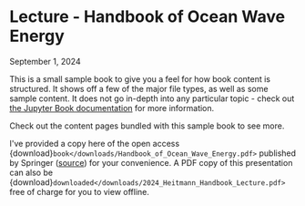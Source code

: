 # Lecture - Handbook of Ocean Wave Energy

September 1, 2024

This is a small sample book to give you a feel for how book content is
structured.
It shows off a few of the major file types, as well as some sample content.
It does not go in-depth into any particular topic - check out [the Jupyter Book documentation](https://jupyterbook.org) for more information.

Check out the content pages bundled with this sample book to see more.

I've provided a copy here of the open access {download}`book</downloads/Handbook_of_Ocean_Wave_Energy.pdf>` published by Springer ([source](https://link.springer.com/book/10.1007/978-3-319-39889-1)) for your convenience. A PDF copy of this presentation can also be {download}`downloaded</downloads/2024_Heitmann_Handbook_Lecture.pdf>` free of charge for you to view offline.
